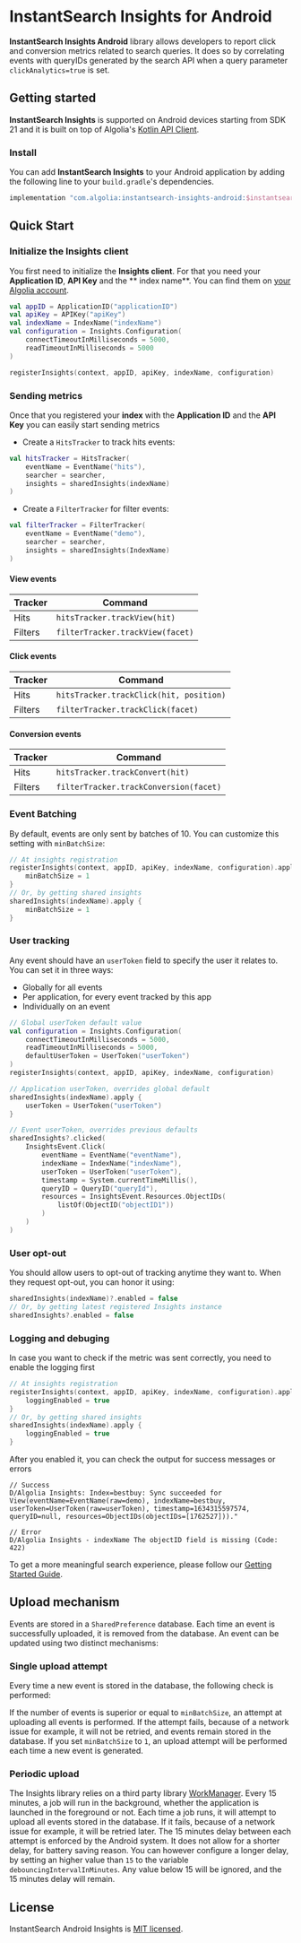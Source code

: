 # InstantSearch Insights for Android

**InstantSearch Insights Android** library allows developers to report click and conversion metrics related to search
queries. It does so by correlating events with queryIDs generated by the search API when a query
parameter `clickAnalytics=true` is set.

## Getting started

**InstantSearch Insights** is supported on Android devices starting from SDK 21 and it is built on top of
Algolia's [Kotlin API Client](https://github.com/algolia/algoliasearch-client-kotlin).

### Install

You can add **InstantSearch Insights** to your Android application by adding the following line to your `build.gradle`'s
dependencies.

```groovy
implementation "com.algolia:instantsearch-insights-android:$instantsearch_version"
```

## Quick Start

### Initialize the Insights client

You first need to initialize the **Insights client**. For that you need your **Application ID**, **API Key** and the **
index name**. You can find them on [your Algolia account](https://www.algolia.com/api-keys).

```kotlin
val appID = ApplicationID("applicationID")
val apiKey = APIKey("apiKey")
val indexName = IndexName("indexName")
val configuration = Insights.Configuration(
    connectTimeoutInMilliseconds = 5000,
    readTimeoutInMilliseconds = 5000
)

registerInsights(context, appID, apiKey, indexName, configuration)
```

### Sending metrics

Once that you registered your **index** with the **Application ID** and the **API Key** you can easily start sending
metrics

* Create a `HitsTracker` to track hits events:

```kotlin
val hitsTracker = HitsTracker(
    eventName = EventName("hits"),
    searcher = searcher,
    insights = sharedInsights(indexName)
)
```

* Create a `FilterTracker` for filter events:

```kotlin
val filterTracker = FilterTracker(
    eventName = EventName("demo"),
    searcher = searcher,
    insights = sharedInsights(IndexName)
)
```

#### View events

| Tracker | Command |
| --- | --- |
| Hits | `hitsTracker.trackView(hit)` |
| Filters | `filterTracker.trackView(facet)` |

#### Click events

| Tracker | Command |
| --- | --- |
| Hits | `hitsTracker.trackClick(hit, position)` |
| Filters | `filterTracker.trackClick(facet)` |

#### Conversion events

| Tracker | Command |
| --- | --- |
| Hits | `hitsTracker.trackConvert(hit)` |
| Filters | `filterTracker.trackConversion(facet)` |

### Event Batching

By default, events are only sent by batches of 10. You can customize this setting with `minBatchSize`:

```kotlin
// At insights registration
registerInsights(context, appID, apiKey, indexName, configuration).apply {
    minBatchSize = 1
}
// Or, by getting shared insights
sharedInsights(indexName).apply {
    minBatchSize = 1
}
```

### User tracking

Any event should have an `userToken` field to specify the user it relates to. You can set it in three ways:

- Globally for all events
- Per application, for every event tracked by this app
- Individually on an event

```kotlin
// Global userToken default value
val configuration = Insights.Configuration(
    connectTimeoutInMilliseconds = 5000,
    readTimeoutInMilliseconds = 5000,
    defaultUserToken = UserToken("userToken")
)
registerInsights(context, appID, apiKey, indexName, configuration)

// Application userToken, overrides global default
sharedInsights(indexName).apply {
    userToken = UserToken("userToken")
}

// Event userToken, overrides previous defaults
sharedInsights?.clicked(
    InsightsEvent.Click(
        eventName = EventName("eventName"),
        indexName = IndexName("indexName"),
        userToken = UserToken("userToken"),
        timestamp = System.currentTimeMillis(),
        queryID = QueryID("queryId"),
        resources = InsightsEvent.Resources.ObjectIDs(
            listOf(ObjectID("objectID1"))
        )
    )
)
```

### User opt-out

You should allow users to opt-out of tracking anytime they want to. When they request opt-out, you can honor it using:

```kotlin
sharedInsights(indexName)?.enabled = false
// Or, by getting latest registered Insights instance
sharedInsights?.enabled = false
```

### Logging and debuging

In case you want to check if the metric was sent correctly, you need to enable the logging first

```kotlin
// At insights registration
registerInsights(context, appID, apiKey, indexName, configuration).apply {
    loggingEnabled = true
}
// Or, by getting shared insights
sharedInsights(indexName).apply {
    loggingEnabled = true
}
```

After you enabled it, you can check the output for success messages or errors

```
// Success
D/Algolia Insights: Index=bestbuy: Sync succeeded for View(eventName=EventName(raw=demo), indexName=bestbuy, userToken=UserToken(raw=userToken), timestamp=1634315597574, queryID=null, resources=ObjectIDs(objectIDs=[1762527]))."

// Error
D/Algolia Insights - indexName The objectID field is missing (Code: 422)
```

To get a more meaningful search experience, please follow
our [Getting Started Guide](https://www.algolia.com/doc/guides/building-search-ui/getting-started/android/).

## Upload mechanism

Events are stored in a `SharedPreference` database. Each time an event is successfully uploaded, it is removed from the
database. An event can be updated using two distinct mechanisms:

### Single upload attempt

Every time a new event is stored in the database, the following check is performed:

If the number of events is superior or equal to `minBatchSize`, an attempt at uploading all events is performed. If the
attempt fails, because of a network issue for example, it will not be retried, and events remain stored in the database.
If you set `minBatchSize` to `1`, an upload attempt will be performed each time a new event is generated.

### Periodic upload

The Insights library relies on a third party
library [WorkManager](https://developer.android.com/topic/libraries/architecture/workmanager/). Every 15 minutes, a job
will run in the background, whether the application is launched in the foreground or not. Each time a job runs, it will
attempt to upload all events stored in the database. If it fails, because of a network issue for example, it will be
retried later. The 15 minutes delay between each attempt is enforced by the Android system. It does not allow for a
shorter delay, for battery saving reason. You can however configure a longer delay, by setting an higher value than `15`
to the variable `debouncingIntervalInMinutes`. Any value below 15 will be ignored, and the 15 minutes delay will remain.

## License

InstantSearch Android Insights is [MIT licensed](LICENSE.md).
